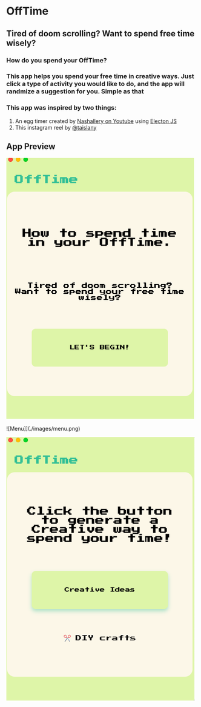 # OffTime

##  Tired of doom scrolling? Want to spend  free time wisely?


### How do you spend  your OffTime?

### This app helps you spend your free time in creative ways. Just click a type of activity you would like to do, and the app will randmize a suggestion for you. Simple as that

### This app was inspired by two things:

1. An egg timer created by [Nashallery on Youtube](https://www.youtube.com/watch?v=4TODW-IP4XM&t=15s) using [Electon JS](https://www.electronjs.org/)
2. This instagram reel by [@taislany](https://www.instagram.com/p/DF5xeEoMDLq/)

## App Preview
![Home Page](./images/homepage.png)

![Menu]](./images/menu.png)

![Output](./images/output.png)
